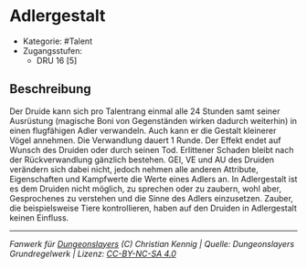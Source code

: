<!---
Dies ist ein Fanwerk für DUNGEONSLAYERS (C) von Christian Kennig

Quellen:      [Dungeonslayers Grundregelwerk](https://www.f-space.de/ds4/downloads.html)
              [Talentbeschreibungen](https://www.f-space.de/ds4/tools-talentcards.html)
License:      [CC-BY-NC-SA 4.0](https://creativecommons.org/licenses/by-nc-sa/4.0/deed.de)
Richtlinien:  [Fanwerkrichtlinien](https://www.dungeonslayers.net/fanwerk-richtlinien/)
Autor:        Zauberlehrling
-->

  
# Adlergestalt  
- Kategorie: #Talent  
- Zugangsstufen:  
  - DRU 16 [5]  

## Beschreibung  
Der Druide kann sich pro Talentrang einmal alle 24 Stunden samt seiner Ausrüstung (magische Boni von Gegenständen wirken dadurch weiterhin) in einen flugfähigen Adler verwandeln. Auch kann er die Gestalt kleinerer Vögel annehmen. Die Verwandlung dauert 1 Runde. Der Effekt endet auf Wunsch des Druiden oder durch seinen Tod. Erlittener Schaden bleibt nach der Rückverwandlung gänzlich bestehen. GEI, VE und AU des Druiden verändern sich dabei nicht, jedoch nehmen alle anderen Attribute, Eigenschaften und Kampfwerte die Werte eines Adlers an. In Adlergestalt ist es dem Druiden nicht möglich, zu sprechen oder zu zaubern, wohl aber, Gesprochenes zu verstehen und die Sinne des Adlers einzusetzen. Zauber, die beispielsweise Tiere kontrollieren, haben auf den Druiden in Adlergestalt keinen Einfluss.


___  
*Fanwerk für [Dungeonslayers](https://www.dungeonslayers.net/) (C) Christian Kennig | Quelle: Dungeonslayers Grundregelwerk | Lizenz: [CC-BY-NC-SA 4.0](https://creativecommons.org/licenses/by-nc-sa/4.0/deed.de)*  